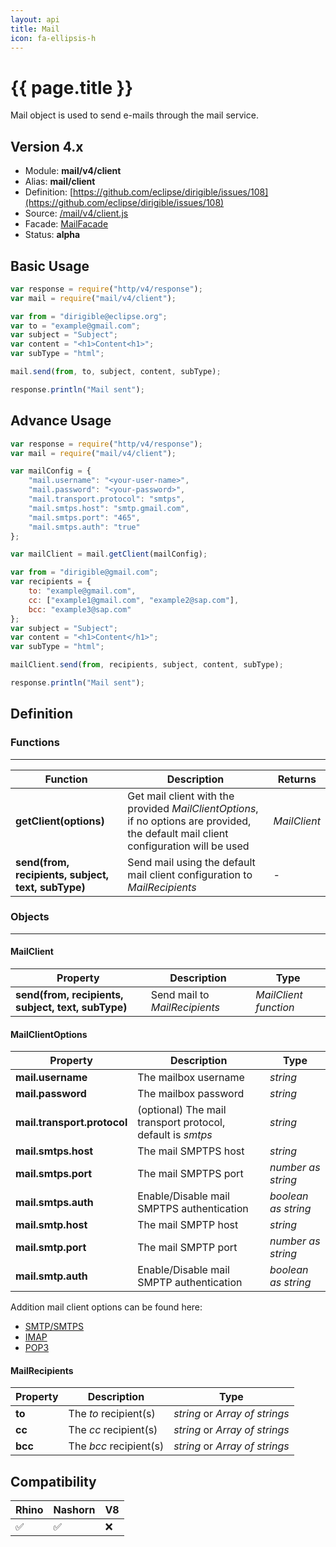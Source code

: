 ```yaml
---
layout: api
title: Mail
icon: fa-ellipsis-h
---
```


{{ page.title }}
===

Mail object is used to send e-mails through the mail service.

Version 4.x
---

- Module: **mail/v4/client**
- Alias: **mail/client**
- Definition: [https://github.com/eclipse/dirigible/issues/108](https://github.com/eclipse/dirigible/issues/108)
- Source: [/mail/v4/client.js](https://github.com/dirigiblelabs/api-mail/blob/master/mail/v4/client.js)
- Facade: [MailFacade](https://github.com/eclipse/dirigible/blob/master/api/api-facade/api-mail/src/main/java/org/eclipse/dirigible/api/v3/mail/MailFacade.java)
- Status: **alpha**

Basic Usage
---

```javascript
var response = require("http/v4/response");
var mail = require("mail/v4/client");

var from = "dirigible@eclipse.org";
var to = "example@gmail.com";
var subject = "Subject";
var content = "<h1>Content<h1>";
var subType = "html";

mail.send(from, to, subject, content, subType);

response.println("Mail sent");
```

Advance Usage
---

```javascript
var response = require("http/v4/response");
var mail = require("mail/v4/client");

var mailConfig = {
	"mail.username": "<your-user-name>",
	"mail.password": "<your-password>",
	"mail.transport.protocol": "smtps",
	"mail.smtps.host": "smtp.gmail.com",
	"mail.smtps.port": "465",
	"mail.smtps.auth": "true"
};

var mailClient = mail.getClient(mailConfig);

var from = "dirigible@gmail.com";
var recipients = {
	to: "example@gmail.com",
	cc: ["example1@gmail.com", "example2@sap.com"],
	bcc: "example3@sap.com"
};
var subject = "Subject";
var content = "<h1>Content</h1>";
var subType = "html";

mailClient.send(from, recipients, subject, content, subType);

response.println("Mail sent");

```

Definition
---

### Functions

---

Function     | Description | Returns
------------ | ----------- | --------
**getClient(options)**   | Get mail client with the provided *MailClientOptions*, if no options are provided, the default mail client configuration will be used | *MailClient*
**send(from, recipients, subject, text, subType)**   | Send mail using the default mail client configuration to *MailRecipients*| *-*

### Objects

---

#### MailClient

Property     | Description | Type
------------ | ----------- | --------
**send(from, recipients, subject, text, subType)**   | Send mail to *MailRecipients* | *MailClient function*

#### MailClientOptions

Property     | Description | Type
------------ | ----------- | --------
**mail.username**   | The mailbox username | *string*
**mail.password**   | The mailbox password | *string*
**mail.transport.protocol**   | (optional) The mail transport protocol, default is *smtps* | *string*
**mail.smtps.host**   | The mail SMPTPS host | *string*
**mail.smtps.port**   | The mail SMPTPS port | *number as string*
**mail.smtps.auth**   | Enable/Disable mail SMPTPS authentication | *boolean as string*
**mail.smtp.host**   | The mail SMPTP host | *string*
**mail.smtp.port**   | The mail SMPTP port | *number as string*
**mail.smtp.auth**   | Enable/Disable mail SMPTP authentication | *boolean as string*

Addition mail client options can be found here:
- [SMTP/SMTPS](https://javaee.github.io/javamail/docs/api/com/sun/mail/smtp/package-summary.html)
- [IMAP](https://javaee.github.io/javamail/docs/api/com/sun/mail/imap/package-summary.html)
- [POP3](https://javaee.github.io/javamail/docs/api/com/sun/mail/pop3/package-summary.html)

#### MailRecipients

Property     | Description | Type
------------ | ----------- | --------
**to**   | The *to* recipient(s) | *string* or *Array of strings*
**cc**   | The *cc* recipient(s) | *string* or *Array of strings*
**bcc**   | The *bcc* recipient(s) | *string* or *Array of strings*

Compatibility
---

Rhino | Nashorn | V8
----- | ------- | --------
 ✅  | ✅  | ❌ 
